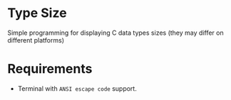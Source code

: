 # Type Size
Simple programming for displaying C data types sizes (they may differ on different platforms)

# Requirements
* Terminal with `ANSI escape code` support.
